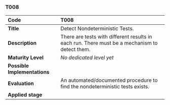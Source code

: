 ### T008

| **Code**           | **T008** |
| :--                | :--      |
| **Title**          | Detect Nondeterministic Tests. |
| **Description**    | There are tests with different results in each run. There must be a mechanism to detect them. |
| **Maturity Level** | _No dedicated level yet_ |
| **Possible Implementations** | |
| **Evaluation**     | An automated/documented procedure to find the nondeterministic tests exists. |
| **Applied stage**  | |
